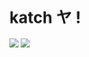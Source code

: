 # katch ヤ !

<img src="https://github-readme-stats.vercel.app/api?username=ka-chng&&show_icons=true&title_color=ffffff&icon_color=bb2acf&text_color=daf7dc&bg_color=151515"> <img src="https://github-readme-stats.vercel.app/api/top-langs/?username=ka-chng&theme=dark&show_icons=true">
